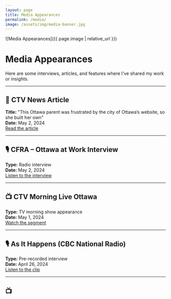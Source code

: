 ```yaml
---
layout: page
title: Media Appearances
permalink: /media/
image: /assets/img/media-banner.jpg
---
```


![Media Appearances]({{ page.image | relative_url }})

# Media Appearances

Here are some interviews, articles, and features where I've shared my work or insights.

---

## 📰 CTV News Article  
**Title:** "This Ottawa parent was frustrated by the city of Ottawa’s website, so she built her own"  
**Date:** May 2, 2024  
[Read the article](https://ottawa.ctvnews.ca/this-ottawa-parent-was-frustrated-by-the-city-of-ottawa-s-website-so-she-built-her-own-1.6873832)

---

## 🎙️ CFRA – Ottawa at Work Interview  
**Type:** Radio interview  
**Date:** May 2, 2024  
[Listen to the interview](https://www.iheart.com/podcast/962-ottawa-at-work-with-patric-159294472/episode/oaw-a-bit-of-a-nightmare-172889723/)

---

## 📺 CTV Morning Live Ottawa  
**Type:** TV morning show appearance  
**Date:** May 1, 2024  
[Watch the segment](https://ottawa.ctvnews.ca/video/c2913823-building-a-new-website-for-city-activities)

---

## 🎙️ As It Happens (CBC National Radio)  
**Type:** Pre-recorded interview  
**Date:** April 26, 2024  
[Listen to the clip](https://www.cbc.ca/listen/live-radio/1-2-as-it-happens/clip/16058997-a-thousand-steps-forward-one-step-back)

---

## 📺

